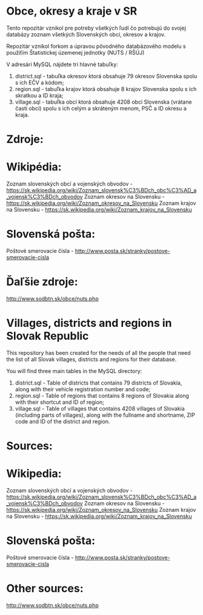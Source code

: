 Obce, okresy a kraje v SR
===========================

Tento repozitár vznikol pre potreby všetkých ľudí čo potrebujú do svojej
databázy zoznam všetkých Slovenských obcí, okresov a krajov.

Repozitár vznikol forkom a úpravou pôvodného databázového modelu s použiťím Štatistickej územenej jednotky (NUTS / RŠÚJ)


V adresári MySQL nájdete tri hlavné tabuľky:

1. district.sql - tabuľka okresov ktorá obsahuje 79 okresov Slovenska spolu
   s ich EČV a kódom;
2. region.sql - tabuľka krajov ktorá obsahuje 8 krajov Slovenska spolu
   s ich skratkou a ID kraja;
3. village.sql - tabuľka obcí ktorá obsahuje 4208 obcí Slovenska (vrátane častí
   obcí) spolu s ich celým a skráteným menom, PSČ a ID okresu a kraja.


Zdroje:
=======

Wikipédia:
==========
Zoznam slovenských obcí a vojenských obvodov - https://sk.wikipedia.org/wiki/Zoznam_slovensk%C3%BDch_obc%C3%AD_a_vojensk%C3%BDch_obvodov
Zoznam okresov na Slovensku - https://sk.wikipedia.org/wiki/Zoznam_okresov_na_Slovensku
Zoznam krajov na Slovensku - https://sk.wikipedia.org/wiki/Zoznam_krajov_na_Slovensku

Slovenská pošta:
================
Poštové smerovacie čísla - http://www.posta.sk/stranky/postove-smerovacie-cisla

Ďaľšie zdroje:
===============
http://www.sodbtn.sk/obce/nuts.php




Villages, districts and regions in Slovak Republic
===================================================

This repository has been created for the needs of all the people that need the
list of all Slovak villages, districts and regions for their database.


You will find three main tables in the MySQL directory:

1. district.sql - Table of districts that contains 79 districts of Slovakia,
   along with their vehicle registration number and code;
2. region.sql - Table of regions that contains 8 regions of Slovakia along with
   their shortcut and ID of region;
3. village.sql - Table of villages that contains 4208 villages of Slovakia
   (including parts of villages), along with the fullname and shortname, ZIP code
   and ID of the district and region.


Sources:
========

Wikipedia:
==========
Zoznam slovenských obcí a vojenských obvodov - https://sk.wikipedia.org/wiki/Zoznam_slovensk%C3%BDch_obc%C3%AD_a_vojensk%C3%BDch_obvodov
Zoznam okresov na Slovensku - https://sk.wikipedia.org/wiki/Zoznam_okresov_na_Slovensku
Zoznam krajov na Slovensku - https://sk.wikipedia.org/wiki/Zoznam_krajov_na_Slovensku

Slovenská pošta:
================
Poštové smerovacie čísla - http://www.posta.sk/stranky/postove-smerovacie-cisla


Other sources:
===============
http://www.sodbtn.sk/obce/nuts.php
